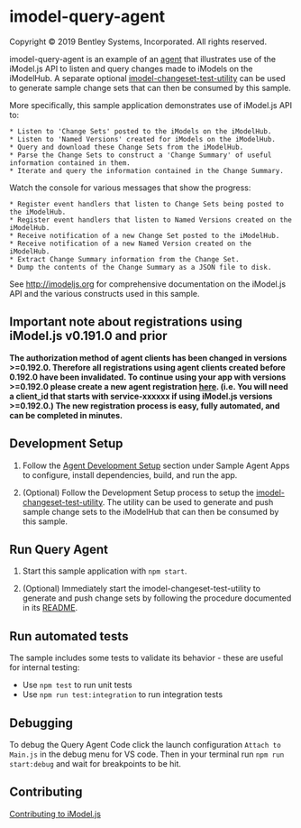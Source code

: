 # imodel-query-agent

Copyright © 2019 Bentley Systems, Incorporated. All rights reserved.

imodel-query-agent is an example of an [agent](https://imodeljs.github.io/iModelJs-docs-output//learning/app/#imodel-agents) that illustrates use of the iModel.js API to listen and query changes made to iModels on the iModelHub. A separate optional [imodel-changeset-test-utility](../../tools/imodel-changeset-test-utility/README.md) can be used to generate sample change sets that can then be consumed by this sample.

More specifically, this sample application demonstrates use of iModel.js API to:

    * Listen to 'Change Sets' posted to the iModels on the iModelHub.
    * Listen to 'Named Versions' created for iModels on the iModelHub.
    * Query and download these Change Sets from the iModelHub.
    * Parse the Change Sets to construct a 'Change Summary' of useful information contained in them.
    * Iterate and query the information contained in the Change Summary.

Watch the console for various messages that show the progress:

    * Register event handlers that listen to Change Sets being posted to the iModelHub.
    * Register event handlers that listen to Named Versions created on the iModelHub.
    * Receive notification of a new Change Set posted to the iModelHub.
    * Receive notification of a new Named Version created on the iModelHub.
    * Extract Change Summary information from the Change Set.
    * Dump the contents of the Change Summary as a JSON file to disk.

See http://imodeljs.org for comprehensive documentation on the iModel.js API and the various constructs used in this sample.

## Important note about registrations using iModel.js v0.191.0 and prior

**The authorization method of agent clients has been changed in versions >=0.192.0. Therefore all registrations using agent clients created before 0.192.0 have been invalidated. To continue using your app with versions >=0.192.0 please create a new agent registration [here](https://imodeljs.github.io/iModelJs-docs-output/getting-started/registration-dashboard/). (i.e. You will need a client_id that starts with service-xxxxxx if using iModel.js versions >=0.192.0.) The new registration process is easy, fully automated, and can be completed in minutes.**

## Development Setup

1. Follow the [Agent Development Setup](../../README.md) section under Sample Agent Apps to configure, install dependencies, build, and run the app.

2. (Optional) Follow the Development Setup process to setup the [imodel-changeset-test-utility](../../tools/imodel-changeset-test-utility/README.md). The utility can be used to generate and push sample change sets to the iModelHub that can then be consumed by this sample.

## Run Query Agent

1. Start this sample application with `npm start`. 

2. (Optional) Immediately start the imodel-changeset-test-utility to generate and push change sets by following the procedure documented in its [README](../../tools/imodel-changeset-test-utility/README.md).

## Run automated tests

The sample includes some tests to validate its behavior - these are useful for internal testing:

* Use `npm test` to run unit tests
* Use `npm run test:integration` to run integration tests

## Debugging

To debug the Query Agent Code click the launch configuration `Attach to Main.js` in the debug menu for VS code. Then in your terminal run `npm run start:debug` and wait for breakpoints to be hit.

## Contributing

[Contributing to iModel.js](https://github.com/imodeljs/imodeljs/blob/master/CONTRIBUTING.md)
